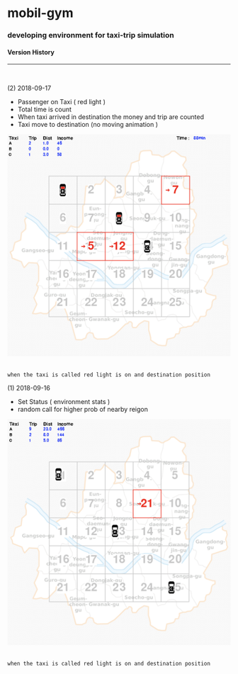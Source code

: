 # mobil-gym

### developing environment for taxi-trip simulation 


#### Version History 

------------------------------

<br>

(2) 2018-09-17
- Passenger on Taxi ( red light )
- Total time is count 
- When taxi arrived in destination the money and trip are counted 
- Taxi move to destination (no moving animation ) 

![SEO_data_stats](./play-capture/cap_180917.png)

```

when the taxi is called red light is on and destination position 

```



(1) 2018-09-16 
- Set Status ( environment stats ) 
- random call for higher prob of nearby reigon 

![SEO_data_stats](./play-capture/cap_180916.png)

```

when the taxi is called red light is on and destination position 

```

